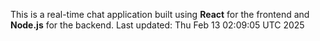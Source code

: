 This is a real-time chat application built using **React** for the frontend and **Node.js** for the backend.
Last updated: Thu Feb 13 02:09:05 UTC 2025
